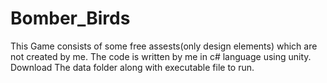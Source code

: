 # Bomber_Birds
This Game consists of some free assests(only design elements) which are not created by me. The code is written by me in c# language using unity.
Download The data folder along with executable file to run.

